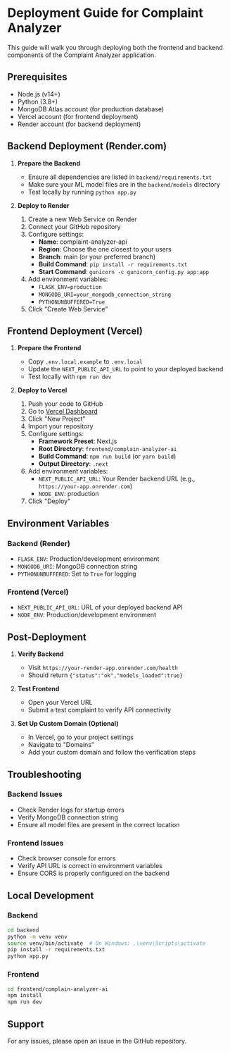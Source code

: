 # Deployment Guide for Complaint Analyzer

This guide will walk you through deploying both the frontend and backend components of the Complaint Analyzer application.

## Prerequisites

- Node.js (v14+)
- Python (3.8+)
- MongoDB Atlas account (for production database)
- Vercel account (for frontend deployment)
- Render account (for backend deployment)

## Backend Deployment (Render.com)

1. **Prepare the Backend**
   - Ensure all dependencies are listed in `backend/requirements.txt`
   - Make sure your ML model files are in the `backend/models` directory
   - Test locally by running `python app.py`

2. **Deploy to Render**
   1. Create a new Web Service on Render
   2. Connect your GitHub repository
   3. Configure settings:
      - **Name**: complaint-analyzer-api
      - **Region**: Choose the one closest to your users
      - **Branch**: main (or your preferred branch)
      - **Build Command**: `pip install -r requirements.txt`
      - **Start Command**: `gunicorn -c gunicorn_config.py app:app`
   4. Add environment variables:
      - `FLASK_ENV=production`
      - `MONGODB_URI=your_mongodb_connection_string`
      - `PYTHONUNBUFFERED=True`
   5. Click "Create Web Service"

## Frontend Deployment (Vercel)

1. **Prepare the Frontend**
   - Copy `.env.local.example` to `.env.local`
   - Update the `NEXT_PUBLIC_API_URL` to point to your deployed backend
   - Test locally with `npm run dev`

2. **Deploy to Vercel**
   1. Push your code to GitHub
   2. Go to [Vercel Dashboard](https://vercel.com/dashboard)
   3. Click "New Project"
   4. Import your repository
   5. Configure settings:
      - **Framework Preset**: Next.js
      - **Root Directory**: `frontend/complain-analyzer-ai`
      - **Build Command**: `npm run build` (or `yarn build`)
      - **Output Directory**: `.next`
   6. Add environment variables:
      - `NEXT_PUBLIC_API_URL`: Your Render backend URL (e.g., `https://your-app.onrender.com`)
      - `NODE_ENV`: production
   7. Click "Deploy"

## Environment Variables

### Backend (Render)
- `FLASK_ENV`: Production/development environment
- `MONGODB_URI`: MongoDB connection string
- `PYTHONUNBUFFERED`: Set to `True` for logging

### Frontend (Vercel)
- `NEXT_PUBLIC_API_URL`: URL of your deployed backend API
- `NODE_ENV`: Production/development environment

## Post-Deployment

1. **Verify Backend**
   - Visit `https://your-render-app.onrender.com/health`
   - Should return `{"status":"ok","models_loaded":true}`

2. **Test Frontend**
   - Open your Vercel URL
   - Submit a test complaint to verify API connectivity

3. **Set Up Custom Domain (Optional)**
   - In Vercel, go to your project settings
   - Navigate to "Domains"
   - Add your custom domain and follow the verification steps

## Troubleshooting

### Backend Issues
- Check Render logs for startup errors
- Verify MongoDB connection string
- Ensure all model files are present in the correct location

### Frontend Issues
- Check browser console for errors
- Verify API URL is correct in environment variables
- Ensure CORS is properly configured on the backend

## Local Development

### Backend
```bash
cd backend
python -m venv venv
source venv/bin/activate  # On Windows: .\venv\Scripts\activate
pip install -r requirements.txt
python app.py
```

### Frontend
```bash
cd frontend/complain-analyzer-ai
npm install
npm run dev
```

## Support

For any issues, please open an issue in the GitHub repository.
